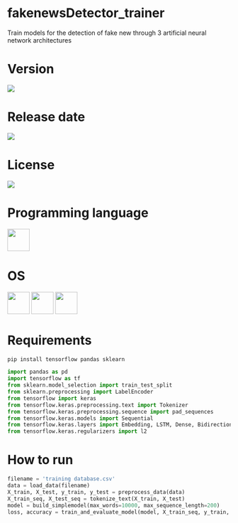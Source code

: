 # fakenewsDetector_trainer

Train models for the detection of fake new through 3 artificial neural network architectures

# Version

![](https://img.shields.io/badge/Version%3A-1.0-success)

# Release date

![](https://img.shields.io/badge/Release%20date-Jan%2C%206%2C%202023-9cf)

# License

![](https://img.shields.io/github/license/Ileriayo/markdown-badges?style=for-the-badge)

# Programming language

<img src="https://img.icons8.com/?size=512&id=13441&format=png" width="50"/>

# OS

<img src="https://img.icons8.com/?size=512&id=17842&format=png" width="50"/> <img src="https://img.icons8.com/?size=512&id=122959&format=png" width="50"/> <img src="https://img.icons8.com/?size=512&id=108792&format=png" width="50"/>

# Requirements

```bash
pip install tensorflow pandas sklearn
```

```python
import pandas as pd
import tensorflow as tf
from sklearn.model_selection import train_test_split
from sklearn.preprocessing import LabelEncoder
from tensorflow import keras
from tensorflow.keras.preprocessing.text import Tokenizer
from tensorflow.keras.preprocessing.sequence import pad_sequences
from tensorflow.keras.models import Sequential
from tensorflow.keras.layers import Embedding, LSTM, Dense, Bidirectional, Dropout, SpatialDropout1D, Reshape
from tensorflow.keras.regularizers import l2
```

# How to run

```python
filename = 'training database.csv'
data = load_data(filename)
X_train, X_test, y_train, y_test = preprocess_data(data)
X_train_seq, X_test_seq = tokenize_text(X_train, X_test)
model = build_simplemodel(max_words=10000, max_sequence_length=200)
loss, accuracy = train_and_evaluate_model(model, X_train_seq, y_train, X_test_seq, y_test)
```


